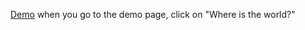 [Demo](https://maxymum29.github.io/React_Country/) when you go to the demo page, click on "Where is the world?"
